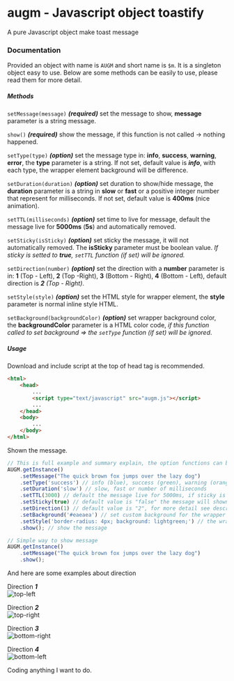 # augm - Javascript object toastify
A pure Javascript object make toast message

### Documentation
Provided an object with name is `AUGM` and short name is `$m`. It is a singleton object easy to use.
Below are some methods can be easily to use, please read them for more detail.

##### Methods
`setMessage(message)` ***(required)*** set the message to show, **message** parameter is a string message.

`show()` ***(required)*** show the message, if this function is not called -> nothing happened.

`setType(type)` ***(option)*** set the message type in: **info**, **success**, **warning**, **error**, the **type** parameter is a string. If not set, default value is ***info***, with each type, the wrapper element background will be difference.

`setDuration(duration)` ***(option)*** set duration to show/hide message, the **duration** parameter is a string in **slow** or **fast** or a positive integer number that represent for milliseconds. If not set, default value is **400ms** (nice animation).

`setTTL(milliseconds)` ***(option)*** set time to live for message, default the message live for **5000ms** (**5s**) and automatically removed.

`setSticky(isSticky)` ***(option)*** set sticky the message, it will not automatically removed. The **isSticky** parameter must be boolean value. *If sticky is setted to **true**, `setTTL` function (if set) will be ignored.*

`setDirection(number)` ***(option)*** set the direction with a **number** parameter is in: **1** (Top - Left), **2** (Top -Right), **3** (Bottom - Right), **4** (Bottom - Left), default direction is ***2** (Top - Right)*.

`setStyle(style)` ***(option)*** set the HTML style for wrapper element, the **style** parameter is normal inline style HTML.

`setBackground(backgroundColor)` ***(option)*** set wrapper background color, the **backgroundColor** parameter is a HTML color code, *if this function called to set background => the `setType` function (if set) will be ignored*.

##### Usage
Download and include script at the top of head tag is recommended.
```html
<html>
    <head>
        ...
        <script type="text/javascript" src="augm.js"></script>
        ...
    </head>
    <body>
        ...
    </body>
</html>
```

Shown the message.
```javascript
// This is full example and summary explain, the option functions can be ignored.
AUGM.getInstance()
    .setMessage("The quick brown fox jumps over the lazy dog")
    .setType('success') // info (blue), success (green), warning (orange), error (red)
    .setDuration('slow') // slow, fast or number of milliseconds
    .setTTL(3000) // default the message live for 5000ms, if sticky is set to "true", this function will be ignored.
    .setSticky(true) // default value is "false" the message will shown forever, set to "true" the "setTTL" function will be ignored.
    .setDirection(1) // default value is "2", for more detail see description above please.
    .setBackground('#eaeaea') // set custom background for the wrapper element instead of: info, success, warning, error style
    .setStyle('border-radius: 4px; background: lightgreen;') // the wrapper element style can be changed by called this function.
    .show(); // show the message

// Simple way to show message
AUGM.getInstance()
    .setMessage("The quick brown fox jumps over the lazy dog")
    .show();
```

And here are some examples about direction

Direction ***1***  
![top-left](https://media.giphy.com/media/YlGVTCuGmpPTcuXB2z/giphy.gif)

Direction ***2***  
![top-right](https://media.giphy.com/media/W6A2yqGqCZSEURpvHy/giphy.gif)

Direction ***3***  
![bottom-right](https://media.giphy.com/media/IgiZU382uo9CH3khL8/giphy.gif)

Direction ***4***  
![bottom-left](https://media.giphy.com/media/iF1zHcjjLKZnlRcw1N/giphy.gif)

Coding anything I want to do.
